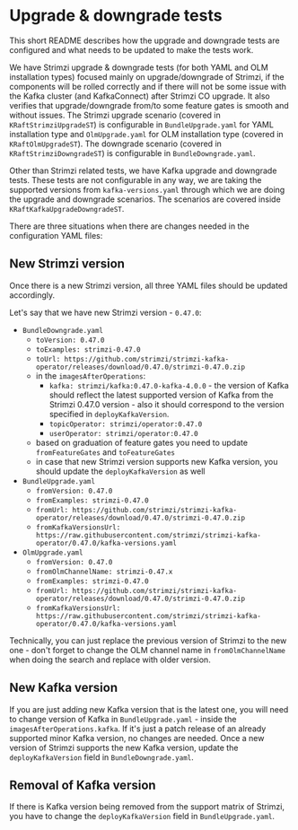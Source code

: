 # Upgrade & downgrade tests

This short README describes how the upgrade and downgrade tests are configured and what needs to be updated to make the tests work.

We have Strimzi upgrade & downgrade tests (for both YAML and OLM installation types) focused mainly on upgrade/downgrade of Strimzi, 
if the components will be rolled correctly and if there will not be some issue with the Kafka cluster (and KafkaConnect) after Strimzi CO upgrade.
It also verifies that upgrade/downgrade from/to some feature gates is smooth and without issues.
The Strimzi upgrade scenario (covered in `KRaftStrimziUpgradeST`) is configurable in `BundleUpgrade.yaml` for YAML installation type and `OlmUpgrade.yaml` for OLM installation type (covered in `KRaftOlmUpgradeST`).
The downgrade scenario (covered in `KRaftStrimziDowngradeST`) is configurable in `BundleDowngrade.yaml`.

Other than Strimzi related tests, we have Kafka upgrade and downgrade tests.
These tests are not configurable in any way, we are taking the supported versions from `kafka-versions.yaml` through which we are doing the upgrade and downgrade scenarios.
The scenarios are covered inside `KRaftKafkaUpgradeDowngradeST`.

There are three situations when there are changes needed in the configuration YAML files:

## New Strimzi version

Once there is a new Strimzi version, all three YAML files should be updated accordingly.

Let's say that we have new Strimzi version - `0.47.0`:

- `BundleDowngrade.yaml`
  - `toVersion: 0.47.0`
  - `toExamples: strimzi-0.47.0`
  - `toUrl: https://github.com/strimzi/strimzi-kafka-operator/releases/download/0.47.0/strimzi-0.47.0.zip`
  - in the `imagesAfterOperations`:
    - `kafka: strimzi/kafka:0.47.0-kafka-4.0.0` - the version of Kafka should reflect the latest supported version of Kafka from the Strimzi 0.47.0 version - also it should correspond to the version specified in `deployKafkaVersion`.
    - `topicOperator: strimzi/operator:0.47.0`
    - `userOperator: strimzi/operator:0.47.0`
  - based on graduation of feature gates you need to update `fromFeatureGates` and `toFeatureGates`
  - in case that new Strimzi version supports new Kafka version, you should update the `deployKafkaVersion` as well
- `BundleUpgrade.yaml`
  - `fromVersion: 0.47.0`
  - `fromExamples: strimzi-0.47.0`
  - `fromUrl: https://github.com/strimzi/strimzi-kafka-operator/releases/download/0.47.0/strimzi-0.47.0.zip`
  - `fromKafkaVersionsUrl: https://raw.githubusercontent.com/strimzi/strimzi-kafka-operator/0.47.0/kafka-versions.yaml`
- `OlmUpgrade.yaml`
  - `fromVersion: 0.47.0`
  - `fromOlmChannelName: strimzi-0.47.x`
  - `fromExamples: strimzi-0.47.0`
  - `fromUrl: https://github.com/strimzi/strimzi-kafka-operator/releases/download/0.47.0/strimzi-0.47.0.zip`
  - `fromKafkaVersionsUrl: https://raw.githubusercontent.com/strimzi/strimzi-kafka-operator/0.47.0/kafka-versions.yaml`

Technically, you can just replace the previous version of Strimzi to the new one - don't forget to change the OLM channel name in `fromOlmChannelName` when doing the search and replace with older version.

## New Kafka version

If you are just adding new Kafka version that is the latest one, you will need to change version of Kafka in `BundleUpgrade.yaml` - inside the `imagesAfterOperations.kafka`.
If it's just a patch release of an already supported minor Kafka version, no changes are needed.
Once a new version of Strimzi supports the new Kafka version, update the `deployKafkaVersion` field in `BundleDowngrade.yaml`.

## Removal of Kafka version

If there is Kafka version being removed from the support matrix of Strimzi, you have to change the `deployKafkaVersion` field in `BundleUpgrade.yaml`.
